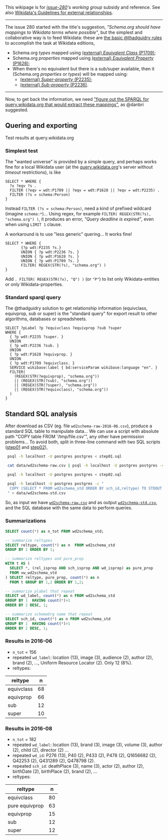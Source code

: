This wikipage is for *[issue-280](https://github.com/schemaorg/schemaorg/issues/280)'s working group* subsidy and reference.  See  also [Wikidata's Guidelines for external relationships](https://www.wikidata.org/wiki/Help:Statements/Guidelines_for_external_relationships#schema_case).

-----

The issue 280 started with the title's suggestion, *"Schema.org should have mappings to Wikidata terms where possible"*, but the simplest and collaborative way is to feed Wikidata: these are [the basic @thadguidry  rules](https://github.com/schemaorg/schemaorg/issues/280#issuecomment-226664317) to accomplish the task at Wikidata editions,

* Schema.org *types* mapped using [(external) *Equivalent Class* (P1709)](https://www.wikidata.org/wiki/Property:P1709);
* Schema.org *properties* mapped using [(external) *Equivalent Property* (P1628)](https://www.wikidata.org/wiki/Property:P1628);
* When there's no equivalent but there is a sub/super available, then it (Schema.org *properties* or *types*) will be mapped using:
  * [(external) *Super-property* (P2235)](https://www.wikidata.org/wiki/Property:P2235);
  * [(external) *Sub-property* (P2236)](https://www.wikidata.org/wiki/Property:P2236).

-----

Now, to get back the information, we need  ["figure out the SPARQL for query.wikidata.org that would extract these mappings"](https://github.com/schemaorg/schemaorg/issues/280#issuecomment-226857863), as @danbri  suggested.

## Quering and exporting

Test results at query.wikidata.org

### Simplest test
The "wanted universe" is  provided by  a simple query, and perhaps works fine for a local Wikidata user (at the [query.wikidata.org](https://query.wikidata.org)'s server without *timeout* restrictions), is like
```sparql
SELECT * WHERE {
  ?x ?eqv ?s . 
  FILTER (?eqv = wdt:P1709 || ?eqv = wdt:P1628 || ?eqv = wdt:P2235) .
  FILTER (?s = schema:Person)
}
```
Instead `FILTER (?s = schema:Person)`, need a  kind of  prefixed wildcard (imagine `schema:*`)... Using  regex, for example `FILTER( REGEX(STR(?s), "schema.org") )`, it  produces an  error,  *"Query deadline is expired"*, even when using `LIMIT 1`  clause.

A workaround is to use "less generic" quering... It works fine!
```sparql
SELECT * WHERE {  
       {?p wdt:P2235 ?s.}
       UNION { ?p wdt:P2236 ?s. }
       UNION { ?p wdt:P1628 ?s. }
       UNION { ?p wdt:P1709 ?s. }
       FILTER( REGEX(STR(?s), "schema.org") )
}
```
Add  `. FILTER( REGEX(STR(?x), "Q") )` (or `"P"`) to list only Wikidata-entities or only Wikidata-properties. 

### Standard sparql query
The @thadguidry  solution  to get relationship information (equivclass, equivprop, sub  or super) is the "standard query" for
export result to other algorithms, databases or spreadsheets.

```sparql
SELECT ?pLabel ?p ?equivclass ?equivprop ?sub ?super  
WHERE {
  { ?p wdt:P2235 ?super. }
  UNION
  { ?p wdt:P2236 ?sub. }
  UNION
  { ?p wdt:P1628 ?equivprop. }
  UNION
  { ?p wdt:P1709 ?equivclass. }
  SERVICE wikibase:label { bd:serviceParam wikibase:language "en". }
  FILTER(
    (REGEX(STR(?equivprop), "schema.org")) 
    || (REGEX(STR(?sub), "schema.org")) 
    || (REGEX(STR(?super), "schema.org")) 
    || (REGEX(STR(?equivclass), "schema.org"))
  )
}
```

## Standard SQL analysis

After download as CSV (eg. file `wd2schema-raw-2016-06.csv`), produce a standard SQL table to manipulate data... We can use a script with absolute path "COPY table FROM '/tmp/file.csv'", any other have permission problems... To avoid both, split in three-line command with two SQL scripts ([step01](src/step01.sql) and [step02](src/step02.sql)),

```sh
 psql -h localhost -U postgres postgres < step01.sql 

 cat data/wd2schema-raw.csv | psql -h localhost -U postgres postgres -c "COPY wd2schema_std_temp FROM STDIN CSV HEADER"

 psql -h localhost -U postgres postgres < step02.sql 

 psql -h localhost -U postgres postgres -c "
  COPY (SELECT * FROM wd2schema_std ORDER BY sch_id,reltype) TO STDOUT WITH CSV HEADER
 " > data/wd2schema-std.csv
```

So, as input we have [`wd2schema-raw.csv`](data/wd2schema-raw.csv) and as output  [`wd2schema-std.csv`](data/wd2schema-std.csv), and the SQL database with the same data to perform queries. 

### Summarizations
```sql
SELECT count(*) as n_tot FROM wd2schema_std;

-- summarize reltypes
SELECT reltype, count(*) as n  FROM wd2schema_std
GROUP BY 1 ORDER BY 1;

-- summarize reltypes and pure_prop
WITH t AS (
  SELECT *, (rel_isprop AND sch_isprop AND wd_isprop) as pure_prop
  FROM vw_wd2schema_std
) SELECT reltype, pure_prop, count(*) as n
  FROM t GROUP BY 1,2 ORDER BY 1,2;

-- summarize plabel that repeat
SELECT wd_label, count(*) as n FROM wd2schema_std
GROUP BY 1  HAVING count(*)>1
ORDER BY 2 DESC, 1;

-- summarize schemaOrg name that repeat
SELECT sch_id, count(*) as n FROM wd2schema_std
GROUP BY 1  HAVING count(*)>1
ORDER BY 2 DESC, 1;
```
### Results in 2016-06

* `n_tot` = 156
* repeated `wd_label`: location (13), image (3), audience (2), author (2), brand (2), ..., Uniform Resource Locator (2). Only 12 (8%).
*  reltypes:

|  reltype   | n  |
|------------|----|
equivclass | 68
equivprop  | 66
sub        | 12
super      | 10

### Results in 2016-08
* `n_tot` = 182
* repeated `wd_label`: location (13), brand (3), image (3), volume (3), author (2), child (2), director (2) ...
* repeated `wd_id`:  P276 (13), P40 (2), P433 (2), P478 (2), Q1656682 (2), Q42253 (2), Q431289 (2), Q478798 (2). 
* repeated `sch_id`: deathPlace (3), name (3), actor (2), author (2), birthDate (2), birthPlace (2), brand (2), ... 
*  reltypes:

|  reltype   | n  |
|------------|----|
equivclass | 80
pure equivprop | 63
equivprop  | 15
sub        | 12
super      | 12
